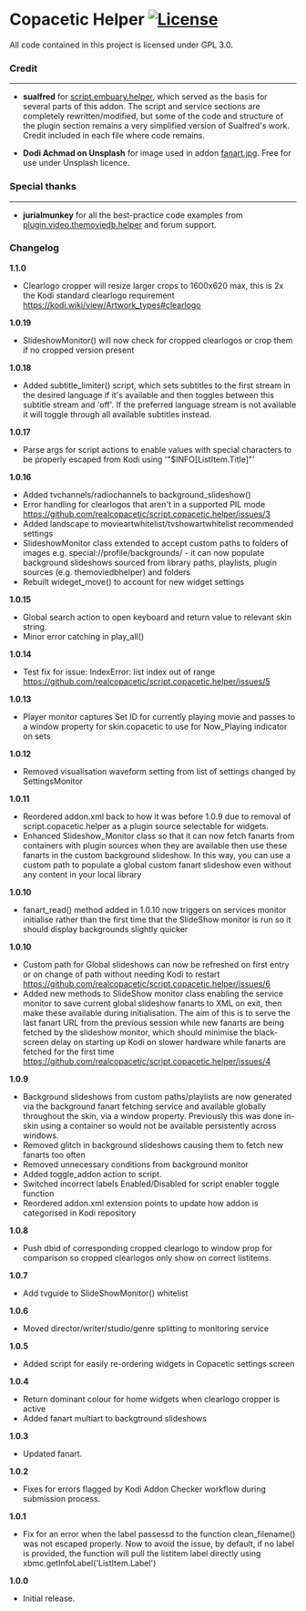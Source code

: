# Copacetic Helper [![License](https://img.shields.io/badge/License-GPLv3-blue)](https://github.com/realcopacetic/script.copacetic.helper/blob/main/LICENSE.txt)

All code contained in this project is licensed under GPL 3.0.

### Credit
---
* __sualfred__ for [script.embuary.helper](https://github.com/sualfred/script.embuary.helper), which served as the basis for several parts of this addon. The script and service sections are completely rewritten/modified, but some of the code and structure of the plugin section remains a very simplified version of Sualfred's work. Credit included in each file where code remains.

* __Dodi Achmad on Unsplash__ for image used in addon [fanart.jpg](https://unsplash.com/photos/3qaojaP-6cE). Free for use under Unsplash licence.

### Special thanks
---
* __jurialmunkey__ for all the best-practice code examples from [plugin.video.themoviedb.helper](https://github.com/jurialmunkey/plugin.video.themoviedb.helper) and forum support.

### Changelog
**1.1.0**
- Clearlogo cropper will resize larger crops to 1600x620 max, this is 2x the Kodi standard clearlogo requirement https://kodi.wiki/view/Artwork_types#clearlogo

**1.0.19**
- SlideshowMonitor() will now check for cropped clearlogos or crop them if no cropped version present

**1.0.18**
- Added subtitle_limiter() script, which sets subtitles to the first stream in the desired language if it's available and then toggles between this subtitle stream and 'off'. If the preferred language stream is not available it will toggle through all available subtitles instead.

**1.0.17**
- Parse args for script actions to enable values with special characters to be properly escaped from Kodi using '"$INFO[ListItem.Title]"'

**1.0.16**
- Added tvchannels/radiochannels to background_slideshow()
- Error handling for clearlogos that aren't in a supported PIL mode https://github.com/realcopacetic/script.copacetic.helper/issues/3
- Added landscape to movieartwhitelist/tvshowartwhitelist recommended settings
- SlideshowMonitor class extended to accept custom paths to folders of images e.g. special://profile/backgrounds/ - it can now populate background slideshows sourced from library paths, playlists, plugin sources (e.g. themoviedbhelper) and folders
- Rebuilt wideget_move() to account for new widget settings

**1.0.15**
- Global search action to open keyboard and return value to relevant skin string.
- Minor error catching in play_all()

**1.0.14**
- Test fix for issue: IndexError: list index out of range https://github.com/realcopacetic/script.copacetic.helper/issues/5

**1.0.13**
- Player monitor captures Set ID for currently playing movie and passes to a window property for skin.copacetic to use for Now_Playing indicator on sets 

**1.0.12**
- Removed visualisation waveform setting from list of settings changed by SettingsMonitor

**1.0.11**
- Reordered addon.xml back to how it was before 1.0.9 due to removal of script.copacetic.helper as a plugin source selectable for widgets.
- Enhanced Slideshow_Monitor class so that it can now fetch fanarts from containers with plugin sources when they are available then use these fanarts in the custom background slideshow. In this way, you can use a custom path to populate a global custom fanart slideshow even without any content in your local library

**1.0.10**
- fanart_read() method added in 1.0.10 now triggers on services monitor initialise rather than the first time that the SlideShow monitor is run so it should display backgrounds slightly quicker

**1.0.10**
- Custom path for Global slideshows can now be refreshed on first entry or on change of path without needing Kodi to restart https://github.com/realcopacetic/script.copacetic.helper/issues/6
- Added new methods to SlideShow monitor class enabling the service monitor to save current global slideshow fanarts to XML on exit, then make these available during initialisation. The aim of this is to serve the last fanart URL from the previous session while new fanarts are being fetched by the slideshow monitor, which should minimise the black-screen delay on starting up Kodi on slower hardware while fanarts are fetched for the first time https://github.com/realcopacetic/script.copacetic.helper/issues/4

**1.0.9**
- Background slideshows from custom paths/playlists are now generated via the background fanart fetching service and available globally throughout the skin, via a window property. Previously this was done in-skin using a container so would not be available persistently across windows.
- Removed glitch in background slideshows causing them to fetch new fanarts too often
- Removed unnecessary conditions from background monitor
- Added toggle_addon action to script.
- Switched incorrect labels Enabled/Disabled for script enabler toggle function
- Reordered addon.xml extension points to update how addon is categorised in Kodi repository

**1.0.8**
- Push dbid of corresponding cropped clearlogo to window prop for comparison so cropped clearlogos only show on correct listitems.

**1.0.7**
- Add tvguide to SlideShowMonitor() whitelist

**1.0.6**
- Moved director/writer/studio/genre splitting to monitoring service

**1.0.5**
- Added script for easily re-ordering widgets in Copacetic settings screen

**1.0.4**
- Return dominant colour for home widgets when clearlogo cropper is active
- Added fanart multiart to backgtround slideshows

**1.0.3**
- Updated fanart.

**1.0.2**
- Fixes for errors flagged by Kodi Addon Checker workflow during submission process.

**1.0.1**
- Fix for an error when the label passessd to the function clean_filename() was not escaped properly. Now to avoid the issue, by default, if no label is provided, the function will pull the listitem label directly using xbmc.getInfoLabel('ListItem.Label')

**1.0.0** 
- Initial release.